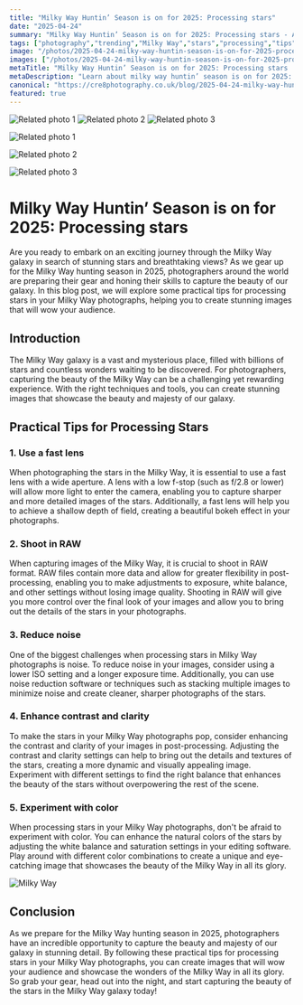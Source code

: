 ```yaml
---
title: "Milky Way Huntin’ Season is on for 2025: Processing stars"
date: "2025-04-24"
summary: "Milky Way Huntin’ Season is on for 2025: Processing stars - A trending topic in photography."
tags: ["photography","trending","Milky Way","stars","processing","tips","lens","RAW","noise reduction","contrast","color"]
image: "/photos/2025-04-24-milky-way-huntin-season-is-on-for-2025-processing-stars-1.jpg"
images: ["/photos/2025-04-24-milky-way-huntin-season-is-on-for-2025-processing-stars-1.jpg","/photos/2025-04-24-milky-way-huntin-season-is-on-for-2025-processing-stars-2.jpg","/photos/2025-04-24-milky-way-huntin-season-is-on-for-2025-processing-stars-3.jpg"]
metaTitle: "Milky Way Huntin’ Season is on for 2025: Processing stars | cre8 Photography"
metaDescription: "Learn about milky way huntin’ season is on for 2025: processing stars in photography with practical tips and insights."
canonical: "https://cre8photography.co.uk/blog/2025-04-24-milky-way-huntin-season-is-on-for-2025-processing-stars"
featured: true
---
```


<!-- Gallery as HTML -->

<div class="grid grid-cols-1 sm:grid-cols-2 md:grid-cols-3 gap-4">
  <img src="/photos/2025-04-24-milky-way-huntin-season-is-on-for-2025-processing-stars-1.jpg" alt="Related photo 1" class="w-full rounded-lg" />
<img src="/photos/2025-04-24-milky-way-huntin-season-is-on-for-2025-processing-stars-2.jpg" alt="Related photo 2" class="w-full rounded-lg" />
<img src="/photos/2025-04-24-milky-way-huntin-season-is-on-for-2025-processing-stars-3.jpg" alt="Related photo 3" class="w-full rounded-lg" />
</div>


<!-- Gallery as Markdown -->
![Related photo 1](/photos/2025-04-24-milky-way-huntin-season-is-on-for-2025-processing-stars-1.jpg)


![Related photo 2](/photos/2025-04-24-milky-way-huntin-season-is-on-for-2025-processing-stars-2.jpg)


![Related photo 3](/photos/2025-04-24-milky-way-huntin-season-is-on-for-2025-processing-stars-3.jpg)



# Milky Way Huntin’ Season is on for 2025: Processing stars

Are you ready to embark on an exciting journey through the Milky Way galaxy in search of stunning stars and breathtaking views? As we gear up for the Milky Way hunting season in 2025, photographers around the world are preparing their gear and honing their skills to capture the beauty of our galaxy. In this blog post, we will explore some practical tips for processing stars in your Milky Way photographs, helping you to create stunning images that will wow your audience.

## Introduction

The Milky Way galaxy is a vast and mysterious place, filled with billions of stars and countless wonders waiting to be discovered. For photographers, capturing the beauty of the Milky Way can be a challenging yet rewarding experience. With the right techniques and tools, you can create stunning images that showcase the beauty and majesty of our galaxy.

## Practical Tips for Processing Stars

### 1. Use a fast lens

When photographing the stars in the Milky Way, it is essential to use a fast lens with a wide aperture. A lens with a low f-stop (such as f/2.8 or lower) will allow more light to enter the camera, enabling you to capture sharper and more detailed images of the stars. Additionally, a fast lens will help you to achieve a shallow depth of field, creating a beautiful bokeh effect in your photographs.

### 2. Shoot in RAW

When capturing images of the Milky Way, it is crucial to shoot in RAW format. RAW files contain more data and allow for greater flexibility in post-processing, enabling you to make adjustments to exposure, white balance, and other settings without losing image quality. Shooting in RAW will give you more control over the final look of your images and allow you to bring out the details of the stars in your photographs.

### 3. Reduce noise

One of the biggest challenges when processing stars in Milky Way photographs is noise. To reduce noise in your images, consider using a lower ISO setting and a longer exposure time. Additionally, you can use noise reduction software or techniques such as stacking multiple images to minimize noise and create cleaner, sharper photographs of the stars.

### 4. Enhance contrast and clarity

To make the stars in your Milky Way photographs pop, consider enhancing the contrast and clarity of your images in post-processing. Adjusting the contrast and clarity settings can help to bring out the details and textures of the stars, creating a more dynamic and visually appealing image. Experiment with different settings to find the right balance that enhances the beauty of the stars without overpowering the rest of the scene.

### 5. Experiment with color

When processing stars in your Milky Way photographs, don't be afraid to experiment with color. You can enhance the natural colors of the stars by adjusting the white balance and saturation settings in your editing software. Play around with different color combinations to create a unique and eye-catching image that showcases the beauty of the Milky Way in all its glory.

![Milky Way](/path/to/image)

## Conclusion

As we prepare for the Milky Way hunting season in 2025, photographers have an incredible opportunity to capture the beauty and majesty of our galaxy in stunning detail. By following these practical tips for processing stars in your Milky Way photographs, you can create images that will wow your audience and showcase the wonders of the Milky Way in all its glory. So grab your gear, head out into the night, and start capturing the beauty of the stars in the Milky Way galaxy today!

